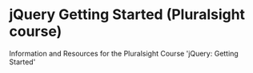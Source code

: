 # jQuery Getting Started (Pluralsight course)
Information and Resources for the Pluralsight Course 'jQuery: Getting Started'
